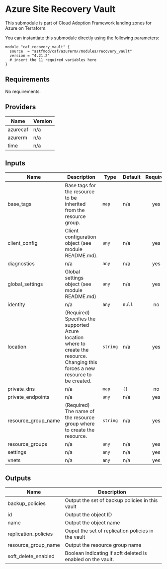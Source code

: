 # Azure Site Recovery Vault

This submodule is part of Cloud Adoption Framework landing zones for Azure on Terraform.

You can instantiate this submodule directly using the following parameters:

```
module "caf_recovery_vault" {
  source  = "aztfmod/caf/azurerm//modules/recovery_vault"
  version = "4.21.2"
  # insert the 11 required variables here
}
```

<!-- BEGINNING OF PRE-COMMIT-TERRAFORM DOCS HOOK -->
## Requirements

No requirements.

## Providers

| Name | Version |
|------|---------|
| azurecaf | n/a |
| azurerm | n/a |
| time | n/a |

## Inputs

| Name | Description | Type | Default | Required |
|------|-------------|------|---------|:--------:|
| base\_tags | Base tags for the resource to be inherited from the resource group. | `map` | n/a | yes |
| client\_config | Client configuration object (see module README.md). | `any` | n/a | yes |
| diagnostics | n/a | `any` | n/a | yes |
| global\_settings | Global settings object (see module README.md) | `any` | n/a | yes |
| identity | n/a | `any` | `null` | no |
| location | (Required) Specifies the supported Azure location where to create the resource. Changing this forces a new resource to be created. | `string` | n/a | yes |
| private\_dns | n/a | `map` | `{}` | no |
| private\_endpoints | n/a | `any` | n/a | yes |
| resource\_group\_name | (Required) The name of the resource group where to create the resource. | `string` | n/a | yes |
| resource\_groups | n/a | `any` | n/a | yes |
| settings | n/a | `any` | n/a | yes |
| vnets | n/a | `any` | n/a | yes |

## Outputs

| Name | Description |
|------|-------------|
| backup\_policies | Output the set of backup policies in this vault |
| id | Output the object ID |
| name | Output the object name |
| replication\_policies | Ouput the set of replication policies in the vault |
| resource\_group\_name | Output the resource group name |
| soft\_delete\_enabled | Boolean indicating if soft deleted is enabled on the vault. |

<!-- END OF PRE-COMMIT-TERRAFORM DOCS HOOK -->